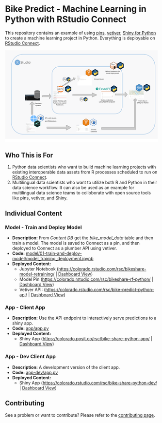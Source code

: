 # Bike Predict - Machine Learning in Python with RStudio Connect

This repository contains an example of using [pins](https://rstudio.github.io/pins-python/), [vetiver](https://vetiver.tidymodels.org), [Shiny for Python](https://shiny.rstudio.com/py/) to create a machine learning project in Python. Everything is deployable on [RStudio Connect](https://rstudio.com/products/connect/). 

![](img/bikeshare_python.png)

## Who This is For

1. Python data scientists who want to build machine learning projects with existing interoperable data assets from R processes scheduled to run on [RStudio Connect](https://rstudio.com/products/connect/).
2. Multilingual data scientists who want to utilize both R and Python in their data science workflow. It can also be used as an example for multilingual data science teams to colloborate with open source tools like pins, vetiver, and Shiny.

## Individual Content

### Model - Train and Deploy Model

- **Description:** From *Content DB* get the *bike_model_data* table and then train a model. The model is saved to Connect as a pin, and then deployed to Connect as a plumber API using vetiver.
- **Code:** [model/01-train-and-deploy-model/model_training_deployment.ipynb](model/01-train-and-deploy-model/model_training_deployment.ipynb)
- **Deployed Content:**
    - Jupyter Notebook (<https://colorado.rstudio.com/rsc/bikeshare-model-retraining/> | [Dashboard View](https://colorado.posit.co/rsc/connect/#/apps/725e31c7-1588-45bb-95d6-cee508798145))
    - Model Pin (<https://colorado.rstudio.com/rsc/bikeshare-rf-python/> | [Dashboard View](https://colorado.posit.co/rsc/connect/#/apps/02ea07b1-b1e6-492c-895b-e67e92bdd072))
    - Vetiver API: (<https://colorado.rstudio.com/rsc/bike-predict-python-api/> | [Dashboard View](https://colorado.posit.co/rsc/connect/#/apps/f3367a52-1b61-42a1-b20d-c36317529c57))

### App - Client App

- **Description:** Use the API endpoint to interactively serve predictions to a shiny app.
- **Code:** [app/app.py](app/app.py)
- **Deployed Content:** 
    - Shiny App (<https://colorado.posit.co/rsc/bike-share-python-app/> | [Dashboard View](https://colorado.posit.co/rsc/connect/#/apps/0e6cc3a1-b168-40fe-9093-ce9fa403a1ea))

### App - Dev Client App

- **Description:** A development version of the client app.   
- **Code:** [app-dev/app.py](app-dev/app.py)
- **Deployed Content:** 
    - Shiny App (<https://colorado.rstudio.com/rsc/bike-share-python-dev/> | [Dashboard View]())


## Contributing

See a problem or want to contribute? Please refer to the [contributing page](./CONTRBUTING.md).
